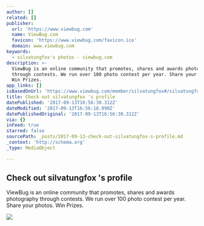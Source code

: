 ```yaml
---
author: []
related: []
publisher:
  url: 'https://www.viewbug.com'
  name: ViewBug.com
  favicon: 'https://www.viewbug.com/favicon.ico'
  domain: www.viewbug.com
keywords:
  - silvatungfox's photos - viewbug.com
description: >-
  ViewBug is an online community that promotes, shares and awards photography
  through contests. We run over 100 photo contest per year. Share your photos.
  Win Prizes.
app_links: []
isBasedOnUrl: 'https://www.viewbug.com/member/silvatungfox#/silvatungfox/photos'
title: Check out silvatungfox 's profile
datePublished: '2017-09-13T16:56:30.312Z'
dateModified: '2017-09-13T16:56:18.990Z'
datePublishedOriginal: '2017-09-13T16:56:30.312Z'
via: {}
inFeed: true
starred: false
sourcePath: _posts/2017-09-13-check-out-silvatungfox-s-profile.md
_context: 'http://schema.org'
_type: MediaObject

---
```

<article style=""><h1>Check out silvatungfox 's profile</h1><p>ViewBug is an online community that promotes, shares and awards photography through contests. We run over 100 photo contest per year. Share your photos. Win Prizes.</p><img src="https://www.viewbug.com/media/mediafiles/2011/04/18/1080070_medium.jpg" /></article>